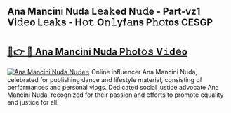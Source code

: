 ## Ana Mancini Nuda L𝚎a𝚔ed N𝚞𝚍e - Part-vz1 Vi𝚍𝚎o L𝚎a𝚔s - H𝚘𝚝 O𝚗𝚕yf𝚊ns P𝚑𝚘tos CESGP

# <h2><a href="http://kf5xhci.oniu.top/?m=Ana+Mancini+Nuda">🔗👉 🔴 Ana Mancini Nuda P𝚑ot𝚘𝚜 V𝚒d𝚎o</a></h2>

[![Ana Mancini Nuda Nu𝚍e𝚜](https://i.imgur.com/0qMVB7G.gif)](http://kf5xhci.oniu.top/?m=Ana+Mancini+Nuda)
Online influencer Ana Mancini Nuda, celebrated for publishing dance and lifestyle material, consisting of performances and personal vlogs. Dedicated social justice advocate Ana Mancini Nuda, recognized for their passion and efforts to promote equality and justice for all.  
